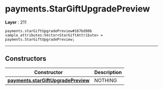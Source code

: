 # payments.StarGiftUpgradePreview

**Layer** : 211

```tl
payments.starGiftUpgradePreview#167bd90b sample_attributes:Vector<StarGiftAttribute> = payments.StarGiftUpgradePreview;
```

---

## Constructors

| Constructor | Description |
| :---: | :--- |
| [**payments.starGiftUpgradePreview**](constructor/payments.starGiftUpgradePreview) | NOTHING |